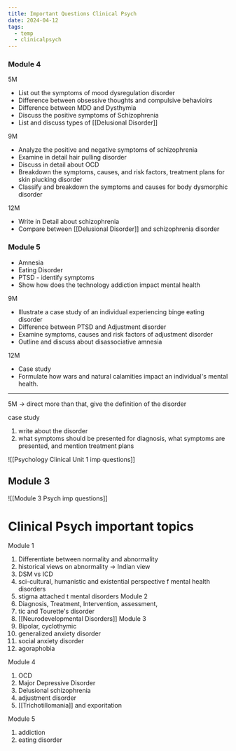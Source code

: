 ```yaml
---
title: Important Questions Clinical Psych
date: 2024-04-12
tags:
  - temp
  - clinicalpsych
---
```

### Module 4
5M
- List out the symptoms of mood dysregulation disorder
- Difference between obsessive thoughts and compulsive behavioirs
- Difference between MDD and Dysthymia 
- Discuss the positive symptoms of Schizophrenia 
- List and discuss types of [[Delusional Disorder]]

9M
- Analyze the positive and negative symptoms of schizophrenia 
- Examine in detail hair pulling disorder
- Discuss in detail about OCD
- Breakdown the symptoms, causes, and risk factors, treatment plans for skin plucking disorder
- Classify and breakdown the symptoms and causes for body dysmorphic disorder 

12M
- Write in Detail about schizophrenia
- Compare between [[Delusional Disorder]] and schizophrenia disorder

### Module 5
- Amnesia
- Eating Disorder
- PTSD - identify symptoms
- Show how does the technology addiction impact mental health

9M
- Illustrate a case study of an individual experiencing binge eating disorder
- Difference between PTSD and Adjustment disorder
- Examine symptoms, causes and risk factors of adjustment disorder
- Outline and discuss about disassociative amnesia

12M 
- Case study
- Formulate how wars and natural calamities impact an individual's mental health.

---

5M -> direct 
more than that, give the definition of the disorder

case study 
1) write about the disorder
2) what symptoms should be presented for diagnosis, what symptoms are presented, and mention treatment plans

![[Psychology Clinical Unit 1 imp questions]]

## Module 3
![[Module 3 Psych imp questions]]


# Clinical Psych important topics

Module 1
1) Differentiate between normality and abnormality
2) historical views on abnormality -> Indian view
3) DSM vs ICD
4) sci-cultural, humanistic and existential perspective f mental health disorders
5) stigma attached t mental disorders
 Module 2
 1) Diagnosis, Treatment, Intervention, assessment, 
 2) tic and Tourette's disorder
 3) [[Neurodevelopmental Disorders]]
Module 3
1) Bipolar, cyclothymic
2) generalized anxiety disorder 
3) social anxiety disorder
4) agoraphobia 

Module 4
1) OCD
2) Major Depressive Disorder
3) Delusional schizophrenia
4) adjustment disorder
5) [[Trichotillomania]] and exporitation

Module 5
1) addiction
2) eating disorder
